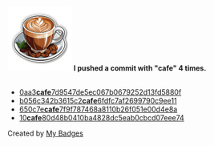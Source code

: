 <img src="https://github.com/my-badges/my-badges/blob/master/badges/cafe-commit/cafe-commit.png?raw=true" alt="I pushed a commit with &quot;cafe&quot; 4 times." title="I pushed a commit with &quot;cafe&quot; 4 times." width="128">
<strong>I pushed a commit with &quot;cafe&quot; 4 times.</strong>
<br><br>

- <a href="https://github.com/p0dalirius/MSRPRN-Coerce/commit/0aa3cafe7d9547de5ec067b0679252d13fd5880f">0aa3<strong>cafe</strong>7d9547de5ec067b0679252d13fd5880f</a>
- <a href="https://github.com/p0dalirius/volatility2-profiles/commit/b056c342b3615c2cafe6fdfc7af2699790c9ee11">b056c342b3615c2<strong>cafe</strong>6fdfc7af2699790c9ee11</a>
- <a href="https://github.com/p0dalirius/windows-coerced-authentication-methods/commit/650c7ecafe7f9f787468a8110b26f051e00d4e8a">650c7e<strong>cafe</strong>7f9f787468a8110b26f051e00d4e8a</a>
- <a href="https://github.com/p0dalirius/windows-cryptography-explained/commit/10cafe80d48b0410ba4828dc5eab0cbcd07eee74">10<strong>cafe</strong>80d48b0410ba4828dc5eab0cbcd07eee74</a>


Created by <a href="https://github.com/my-badges/my-badges">My Badges</a>